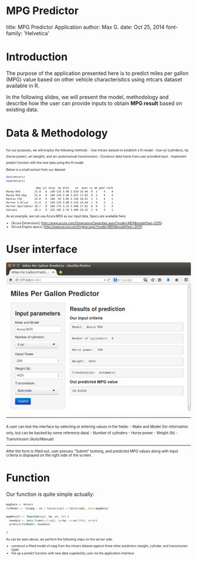 MPG Predictor
========================================================
title: MPG Predictor Application
author: Max G.
date: Oct 25, 2014
font-family: 'Helvetica'

Introduction
========================================================
<large style="width: 100%">
The purpose of the application presented here is to predict miles per gallon (MPG) value
based on other vehicle characteristics using mtcars dataset available in R. 


In the following slides,
we will present the model, methodology and describe how the user can provide inputs to obtain **MPG result**
based on existing data.
</large>

Data & Methodology
========================================================
<small style="font-size: .6em; width: 100%; margin: auto">
For our purposes, we will employ the following methods:
- Use mtcars dataset to establish a fit model
- Use cyl (cylinders), hp (horse power), wt (weight), and am (auto/manual transmission)
- Construct data frame from user provided input
- Implement predict function with the new data using the fit model

Below is a small extract from our dataset:

```r
data(mtcars)
head(mtcars)
```

```
                   mpg cyl disp  hp drat    wt  qsec vs am gear carb
Mazda RX4         21.0   6  160 110 3.90 2.620 16.46  0  1    4    4
Mazda RX4 Wag     21.0   6  160 110 3.90 2.875 17.02  0  1    4    4
Datsun 710        22.8   4  108  93 3.85 2.320 18.61  1  1    4    1
Hornet 4 Drive    21.4   6  258 110 3.08 3.215 19.44  1  0    3    1
Hornet Sportabout 18.7   8  360 175 3.15 3.440 17.02  0  0    3    2
Valiant           18.1   6  225 105 2.76 3.460 20.22  1  0    3    1
```

As an example, we can use Acura MDX as our input data. Specs are available here:
- [Acura Dimensions] (http://www.acura.com/DimensionsCapacities.aspx?model=MDX&modelYear=2015)
- [Acura Engine specs] (http://www.acura.com/Engine.aspx?model=MDX&modelYear=2015)

</small>

User interface
========================================================

![UI](mpg_pred_ss.png)
***
<small style="font-size: .7em; width: 100%; margin: auto">
A user can test the interface by selecting or entering values in the fields:
- Make and Model (for information only, but can be backed by some reference data)
- Number of cylinders
- Horse power
- Weight (lb)
- Transmission (Auto/Manual)

***
After the form is filled out, user presses "Submit" buttong, and predicted MPG values along with input criteria is displayed on the right side of the screen.

</small>

Function
========================================================
Our function is quite simple actually:
<small style="font-size: .6em; width: 100%; margin: auto">

```r
mpgData <- mtcars
fitModel <- lm(mpg ~ wt + factor(cyl) + factor(am), data=mpgData)

mpgResult <- function(cyl, hp, wt, tr) {
  newdata <- data.frame(cyl=cyl, hp=hp, wt=wt/1000, am=tr)
  predict(fitModel, newdata)

}
```


As can be seen above, we perform the following steps on the server side:
 - construct a fitted model of mpg from the mtcars dataset against three other predictors (weight, cylinder, and transmission type)
 - fire up a predict function with new data supplied by user via the application interface
 
</small>

